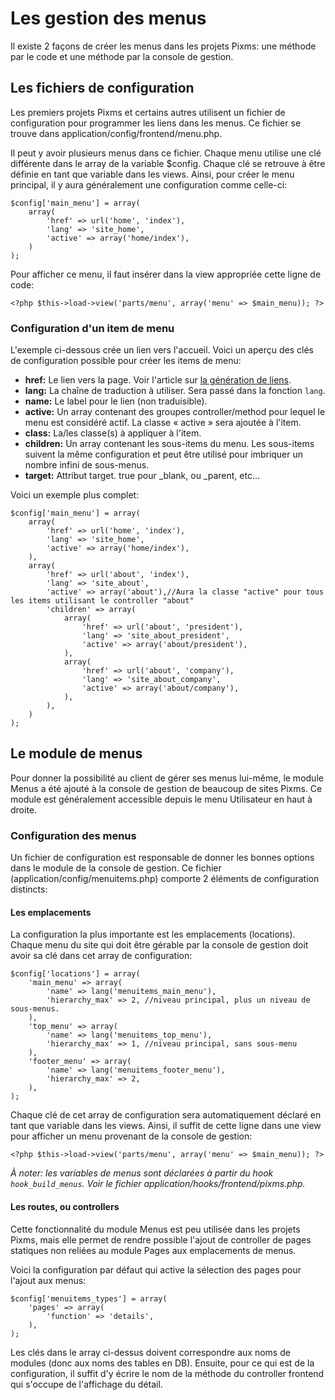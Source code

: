 # Les gestion des menus

Il existe 2 façons de créer les menus dans les projets Pixms: une méthode par le code et une méthode par la console de gestion.

Les fichiers de configuration
-----------------------------

Les premiers projets Pixms et certains autres utilisent un fichier de configuration pour programmer les liens dans les menus. Ce fichier se trouve dans application/config/frontend/menu.php.

Il peut y avoir plusieurs menus dans ce fichier. Chaque menu utilise une clé différente dans le array de la variable $config. Chaque clé se retrouve à être définie en tant que variable dans les views. Ainsi, pour créer le menu principal, il y aura généralement une configuration comme celle-ci:

    $config['main_menu'] = array(
        array(
            'href' => url('home', 'index'),
            'lang' => 'site_home',
            'active' => array('home/index'),
        )
    );

Pour afficher ce menu, il faut insérer dans la view appropriée cette ligne de code:

    <?php $this->load->view('parts/menu', array('menu' => $main_menu)); ?>

### Configuration d'un item de menu

L'exemple ci-dessous crée un lien vers l'accueil. Voici un aperçu des clés de configuration possible pour créer les items de menu:

*   **href:** Le lien vers la page. Voir l'article sur [la génération de liens](08-liens).
*   **lang:** La chaîne de traduction à utiliser. Sera passé dans la fonction `lang`.
*   **name:** Le label pour le lien (non traduisible).
*   **active:** Un array contenant des groupes controller/method pour lequel le menu est considéré actif. La classe « active » sera ajoutée à l'item.
*   **class:** La/les classe(s) à appliquer à l'item.
*   **children:** Un array contenant les sous-items du menu. Les sous-items suivent la même configuration et peut être utilisé pour imbriquer un nombre infini de sous-menus.
*   **target:** Attribut target. true pour _blank, ou  _parent, etc…

Voici un exemple plus complet:

    $config['main_menu'] = array(
        array(
            'href' => url('home', 'index'),
            'lang' => 'site_home',
            'active' => array('home/index'),
        ),
        array(
            'href' => url('about', 'index'),
            'lang' => 'site_about',
            'active' => array('about'),//Aura la classe "active" pour tous les items utilisant le controller "about"
            'children' => array(
                array(
                    'href' => url('about', 'president'),
                    'lang' => 'site_about_president',
                    'active' => array('about/president'),
                ),
                array(
                    'href' => url('about', 'company'),
                    'lang' => 'site_about_company',
                    'active' => array('about/company'),
                ),
            ),
        )
    );

Le module de menus
------------------

Pour donner la possibilité au client de gérer ses menus lui-même, le module Menus a été ajouté à la console de gestion de beaucoup de sites Pixms. Ce module est généralement accessible depuis le menu Utilisateur en haut à droite.

### Configuration des menus

Un fichier de configuration est responsable de donner les bonnes options dans le module de la console de gestion. Ce fichier (application/config/menuitems.php) comporte 2 éléments de configuration distincts:

#### Les emplacements

La configuration la plus importante est les emplacements (locations). Chaque menu du site qui doit être gérable par la console de gestion doit avoir sa clé dans cet array de configuration:

    $config['locations'] = array(
        'main_menu' => array(
            'name' => lang('menuitems_main_menu'),
            'hierarchy_max' => 2, //niveau principal, plus un niveau de sous-menus.
        ),
        'top_menu' => array(
            'name' => lang('menuitems_top_menu'),
            'hierarchy_max' => 1, //niveau principal, sans sous-menu
        ),
        'footer_menu' => array(
            'name' => lang('menuitems_footer_menu'),
            'hierarchy_max' => 2,
        ),
    );

Chaque clé de cet array de configuration sera automatiquement déclaré en tant que variable dans les views. Ainsi, il suffit de cette ligne dans une view pour afficher un menu provenant de la console de gestion:

    <?php $this->load->view('parts/menu', array('menu' => $main_menu)); ?>

_À noter: les variables de menus sont déclarées à partir du hook `hook_build_menus`. Voir le fichier application/hooks/frontend/pixms.php._

#### Les routes, ou controllers

Cette fonctionnalité du module Menus est peu utilisée dans les projets Pixms, mais elle permet de rendre possible l'ajout de controller de pages statiques non reliées au module Pages aux emplacements de menus.

Voici la configuration par défaut qui active la sélection des pages pour l'ajout aux menus:

    $config['menuitems_types'] = array(
        'pages' => array(
            'function' => 'details',
        ),
    );

Les clés dans le array ci-dessus doivent correspondre aux noms de modules (donc aux noms des tables en DB). Ensuite, pour ce qui est de la configuration, il suffit d'y écrire le nom de la méthode du controller frontend qui s'occupe de l'affichage du détail.